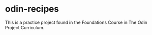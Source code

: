 # odin-recipes

This is a practice project found in the Foundations Course in The Odin Project Curriculum.